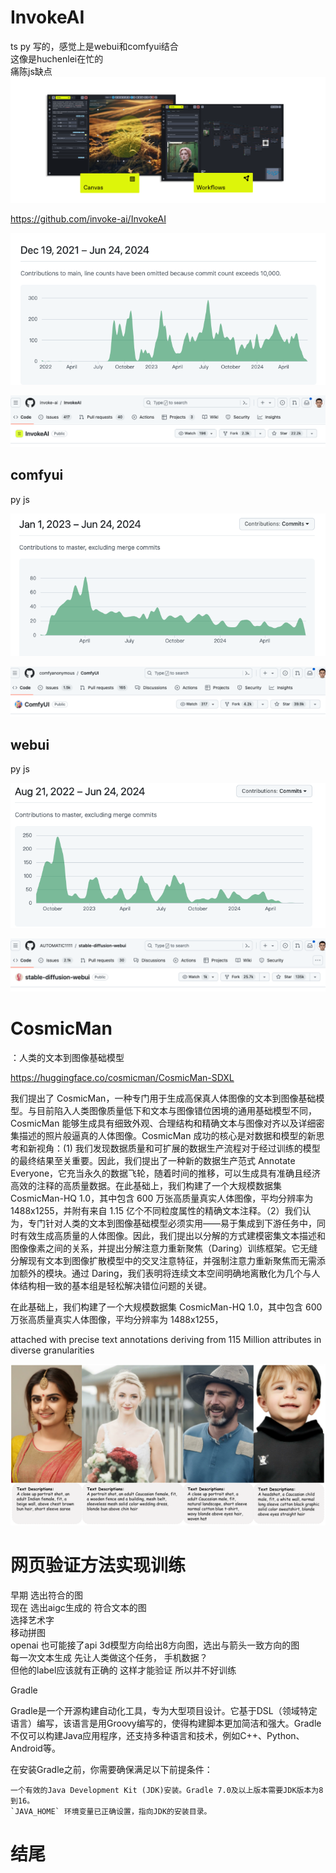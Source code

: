 # InvokeAI
ts py 写的，感觉上是webui和comfyui结合    
这像是huchenlei在忙的    
痛陈js缺点     
![alt text](assets/617624/image.png)

https://github.com/invoke-ai/InvokeAI

![alt text](assets/617624/image-7.png)

![alt text](assets/617624/image-8.png)


## comfyui
py js

![alt text](assets/617624/image-6.png)

![alt text](assets/617624/image-4.png)

## webui
py js

![alt text](assets/617624/image-5.png)

![alt text](assets/617624/image-3.png)



# CosmicMan
：人类的文本到图像基础模型

https://huggingface.co/cosmicman/CosmicMan-SDXL

我们提出了 CosmicMan，一种专门用于生成高保真人体图像的文本到图像基础模型。与目前陷入人类图像质量低下和文本与图像错位困境的通用基础模型不同，CosmicMan 能够生成具有细致外观、合理结构和精确文本与图像对齐以及详细密集描述的照片般逼真的人体图像。CosmicMan 成功的核心是对数据和模型的新思考和新视角：(1) 我们发现数据质量和可扩展的数据生产流程对于经过训练的模型的最终结果至关重要。因此，我们提出了一种新的数据生产范式 Annotate Everyone，它充当永久的数据飞轮，随着时间的推移，可以生成具有准确且经济高效的注释的高质量数据。在此基础上，我们构建了一个大规模数据集 CosmicMan-HQ 1.0，其中包含 600 万张高质量真实人体图像，平均分辨率为 1488x1255，并附有来自 1.15 亿个不同粒度属性的精确文本注释。（2）我们认为，专门针对人类的文本到图像基础模型必须实用——易于集成到下游任务中，同时有效生成高质量的人体图像。因此，我们提出以分解的方式建模密集文本描述和图像像素之间的关系，并提出分解注意力重新聚焦（Daring）训练框架。它无缝分解现有文本到图像扩散模型中的交叉注意特征，并强制注意力重新聚焦而无需添加额外的模块。通过 Daring，我们表明将连续文本空间明确地离散化为几个与人体结构相一致的基本组是轻松解决错位问题的关键。


在此基础上，我们构建了一个大规模数据集 CosmicMan-HQ 1.0，其中包含 600 万张高质量真实人体图像，平均分辨率为 1488x1255，

attached with precise text annotations deriving from 115 Million attributes in diverse granularities

![alt text](assets/617624/image-9.png)


# 网页验证方法实现训练
早期 选出符合的图   
现在 选出aigc生成的 符合文本的图    
选择艺术字      
移动拼图    
openai 也可能接了api 3d模型方向给出8方向图，选出与箭头一致方向的图    
每一次文本生成 先让人类做这个任务， 手机数据？     
但他的label应该就有正确的 这样才能验证 所以并不好训练

Gradle

Gradle是一个开源构建自动化工具，专为大型项目设计。它基于DSL（领域特定语言）编写，该语言是用Groovy编写的，使得构建脚本更加简洁和强大。Gradle不仅可以构建Java应用程序，还支持多种语言和技术，例如C++、Python、Android等。

在安装Gradle之前，你需要确保满足以下前提条件：

    一个有效的Java Development Kit (JDK)安装。Gradle 7.0及以上版本需要JDK版本为8到16。
    `JAVA_HOME` 环境变量已正确设置，指向JDK的安装目录。










# 结尾